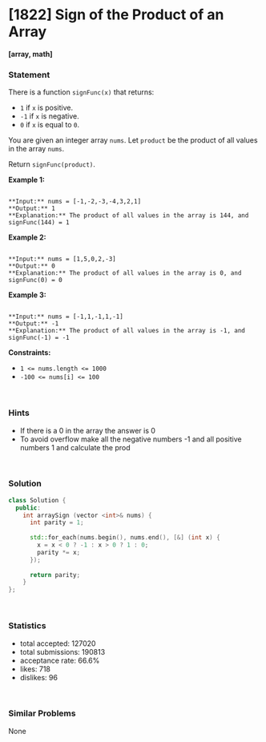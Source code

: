 # [1822] Sign of the Product of an Array

**[array, math]**

### Statement

There is a function `signFunc(x)` that returns:

* `1` if `x` is positive.
* `-1` if `x` is negative.
* `0` if `x` is equal to `0`.



You are given an integer array `nums`. Let `product` be the product of all values in the array `nums`.

Return `signFunc(product)`.


**Example 1:**

```

**Input:** nums = [-1,-2,-3,-4,3,2,1]
**Output:** 1
**Explanation:** The product of all values in the array is 144, and signFunc(144) = 1

```

**Example 2:**

```

**Input:** nums = [1,5,0,2,-3]
**Output:** 0
**Explanation:** The product of all values in the array is 0, and signFunc(0) = 0

```

**Example 3:**

```

**Input:** nums = [-1,1,-1,1,-1]
**Output:** -1
**Explanation:** The product of all values in the array is -1, and signFunc(-1) = -1

```

**Constraints:**
* `1 <= nums.length <= 1000`
* `-100 <= nums[i] <= 100`


<br>

### Hints

- If there is a 0 in the array the answer is 0
- To avoid overflow make all the negative numbers -1 and all positive numbers 1 and calculate the prod

<br>

### Solution

```cpp
class Solution {
  public:
    int arraySign (vector <int>& nums) {
      int parity = 1;
      
      std::for_each(nums.begin(), nums.end(), [&] (int x) {
        x = x < 0 ? -1 : x > 0 ? 1 : 0;
        parity *= x;
      });
      
      return parity;
    }
};
```

<br>

### Statistics

- total accepted: 127020
- total submissions: 190813
- acceptance rate: 66.6%
- likes: 718
- dislikes: 96

<br>

### Similar Problems

None
